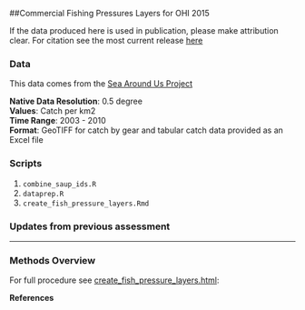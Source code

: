 ##Commercial Fishing Pressures Layers for OHI 2015

If the data produced here is used in publication, please make attribution clear. For citation see the most current release [here](https://github.com/OHI-Science/ohiprep/releases)

### Data

This data comes from the [Sea Around Us Project](http://www.seaaroundus.org/)

**Native Data Resolution**: 0.5 degree  
**Values**: Catch per km2  
**Time Range**: 2003 - 2010  
**Format**: GeoTIFF for catch by gear and tabular catch data provided as an Excel file  

### Scripts

1. `combine_saup_ids.R`
2. `dataprep.R`
3. `create_fish_pressure_layers.Rmd`

### Updates from previous assessment

***

### Methods Overview

For full procedure see [create_fish_pressure_layers.html]():

**References**